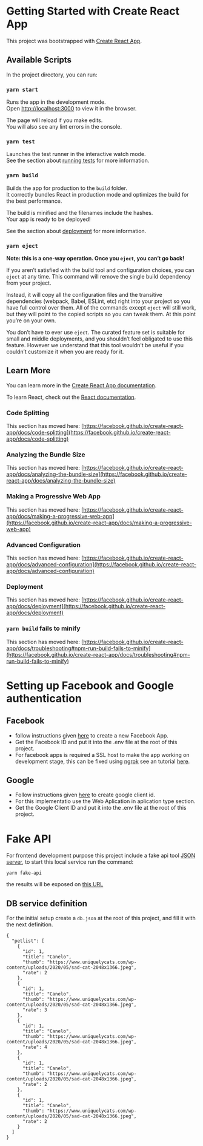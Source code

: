 # Getting Started with Create React App

This project was bootstrapped with [Create React App](https://github.com/facebook/create-react-app).

## Available Scripts

In the project directory, you can run:

### `yarn start`

Runs the app in the development mode.\
Open [http://localhost:3000](http://localhost:3000) to view it in the browser.

The page will reload if you make edits.\
You will also see any lint errors in the console.

### `yarn test`

Launches the test runner in the interactive watch mode.\
See the section about [running tests](https://facebook.github.io/create-react-app/docs/running-tests) for more information.

### `yarn build`

Builds the app for production to the `build` folder.\
It correctly bundles React in production mode and optimizes the build for the best performance.

The build is minified and the filenames include the hashes.\
Your app is ready to be deployed!

See the section about [deployment](https://facebook.github.io/create-react-app/docs/deployment) for more information.

### `yarn eject`

**Note: this is a one-way operation. Once you `eject`, you can’t go back!**

If you aren’t satisfied with the build tool and configuration choices, you can `eject` at any time. This command will remove the single build dependency from your project.

Instead, it will copy all the configuration files and the transitive dependencies (webpack, Babel, ESLint, etc) right into your project so you have full control over them. All of the commands except `eject` will still work, but they will point to the copied scripts so you can tweak them. At this point you’re on your own.

You don’t have to ever use `eject`. The curated feature set is suitable for small and middle deployments, and you shouldn’t feel obligated to use this feature. However we understand that this tool wouldn’t be useful if you couldn’t customize it when you are ready for it.

## Learn More

You can learn more in the [Create React App documentation](https://facebook.github.io/create-react-app/docs/getting-started).

To learn React, check out the [React documentation](https://reactjs.org/).

### Code Splitting

This section has moved here: [https://facebook.github.io/create-react-app/docs/code-splitting](https://facebook.github.io/create-react-app/docs/code-splitting)

### Analyzing the Bundle Size

This section has moved here: [https://facebook.github.io/create-react-app/docs/analyzing-the-bundle-size](https://facebook.github.io/create-react-app/docs/analyzing-the-bundle-size)

### Making a Progressive Web App

This section has moved here: [https://facebook.github.io/create-react-app/docs/making-a-progressive-web-app](https://facebook.github.io/create-react-app/docs/making-a-progressive-web-app)

### Advanced Configuration

This section has moved here: [https://facebook.github.io/create-react-app/docs/advanced-configuration](https://facebook.github.io/create-react-app/docs/advanced-configuration)

### Deployment

This section has moved here: [https://facebook.github.io/create-react-app/docs/deployment](https://facebook.github.io/create-react-app/docs/deployment)

### `yarn build` fails to minify

This section has moved here: [https://facebook.github.io/create-react-app/docs/troubleshooting#npm-run-build-fails-to-minify](https://facebook.github.io/create-react-app/docs/troubleshooting#npm-run-build-fails-to-minify)

# Setting up Facebook and Google authentication 

## Facebook
- follow instructions given [here](https://developers.facebook.com/docs/development/create-an-app/?locale=es_ES) to create a new Facebook App.
- Get the Facebook ID and put it into the .env file at the root of this project.
- For facebook apps is required a SSL host to make the app working on development stage, this can be fixed using [ngrok](https://ngrok.com/) see an tutorial [here](https://www.youtube.com/watch?v=oy13mDsXC4s&t=1s).

## Google
- Follow instructions given [here](https://developers.google.com/adwords/api/docs/guides/authentication) to create google client id.
- For this implementatio use the Web Aplication in aplication type section.
- Get the Google Client ID and put it into the .env file at the root of this project.

# Fake API

For frontend development purpose this project include a fake api tool [JSON server](https://www.npmjs.com/package/json-server), to start this local service run the command:

```
yarn fake-api
```

the results will be exposed on [this URL]( http://localhost:3001/)


## DB service definition

For the initial setup create a `db.json` at the root of this project, and fill it with the next definition.

```
{
  "petlist": [
    { 
      "id": 1, 
      "title": "Canelo",
      "thumb": "https://www.uniquelycats.com/wp-content/uploads/2020/05/sad-cat-2048x1366.jpeg",
      "rate": 2
    },
    { 
      "id": 1, 
      "title": "Canelo",
      "thumb": "https://www.uniquelycats.com/wp-content/uploads/2020/05/sad-cat-2048x1366.jpeg",
      "rate": 3
    },
    { 
      "id": 1, 
      "title": "Canelo",
      "thumb": "https://www.uniquelycats.com/wp-content/uploads/2020/05/sad-cat-2048x1366.jpeg",
      "rate": 4
    },
    { 
      "id": 1, 
      "title": "Canelo",
      "thumb": "https://www.uniquelycats.com/wp-content/uploads/2020/05/sad-cat-2048x1366.jpeg",
      "rate": 2
    },
    { 
      "id": 1, 
      "title": "Canelo",
      "thumb": "https://www.uniquelycats.com/wp-content/uploads/2020/05/sad-cat-2048x1366.jpeg",
      "rate": 2
    }
  ]
}
```